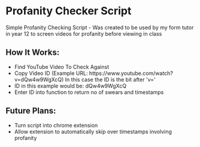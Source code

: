 # Profanity Checker Script
Simple Profanity Checking Script - Was created to be used by my form tutor in year 12 to screen videos for profanity before viewing in class

<h2>How It Works:</h2>

<ul>

  <li>Find YouTube Video To Check Against</li>
  <li>Copy Video ID (Example URL: https://www.youtube.com/watch?v=dQw4w9WgXcQ) In this case the ID is the bit after 'v=' </li>
  <li>ID in this example would be: dQw4w9WgXcQ </li>
  <li>Enter ID into function to return no of swears and timestamps</li>

</ul>

<h2>Future Plans:</h2>

<ul>

  <li>Turn script into chrome extension</li>
  <li>Allow extension to automatically skip over timestamps involving profanity</li>

</ul>
